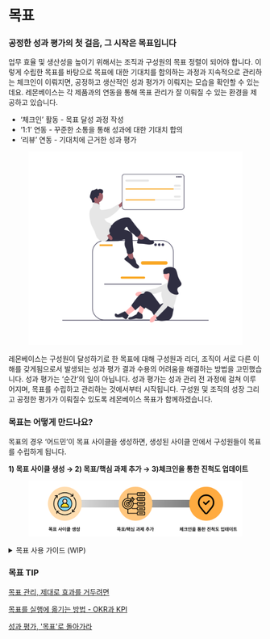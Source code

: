 # 목표

### 공정한 성과 평가의 첫 걸음, 그 시작은 목표입니다 <a href="#goal-for-fair-performance-management" id="goal-for-fair-performance-management"></a>

업무 효율 및 생산성을 높이기 위해서는 조직과 구성원의 목표 정렬이 되어야 합니다. 이렇게 수립한 목표를 바탕으로 목표에 대한 기대치를 합의하는 과정과 지속적으로 관리하는 체크인이 이뤄지면, 공정하고 생산적인 성과 평가가 이뤄지는 모습을 확인할 수 있는데요. 레몬베이스는 각 제품과의 연동을 통해 목표 관리가 잘 이뤄질 수 있는 환경을 제공하고 있습니다.

* ‘체크인’ 활동 - 목표 달성 과정 작성
* ‘1:1’ 연동 - 꾸준한 소통을 통해 성과에 대한 기대치 합의
* ‘리뷰’ 연동 - 기대치에 근거한 성과 평가

<div align="left">

<figure><img src="../../.gitbook/assets/image (105).png" alt="" width="563"><figcaption></figcaption></figure>

</div>

레몬베이스는 구성원이 달성하기로 한 목표에 대해 구성원과 리더, 조직이 서로 다른 이해를 갖게됨으로서 발생되는 성과 평가 결과 수용의 어려움을 해결하는 방법을 고민했습니다. 성과 평가는 ‘순간’의 일이 아닙니다. 성과 평가는 성과 관리 전 과정에 걸쳐 이루어지며, 목표를 수립하고 관리하는 것에서부터 시작됩니다. 구성원 및 조직의 성장 그리고 공정한 평가가 이뤄질수 있도록 레몬베이스 목표가 함께하겠습니다.



### 목표는 어떻게 만드나요? <a href="#how-to-make-goal" id="how-to-make-goal"></a>

목표의 경우 ‘어드민’이 목표 사이클을 생성하면, 생성된 사이클 안에서 구성원들이 목표를 수립하게 됩니다.

**1) 목표 사이클 생성 → 2) 목표/핵심 과제 추가 → 3)체크인을 통한 진척도 업데이트**

<div align="left">

<figure><img src="../../.gitbook/assets/image (119).png" alt="" width="563"><figcaption></figcaption></figure>

</div>

<details>

<summary>목표 사용 가이드 (WIP)</summary>

💡 **샘플 목표 사이클을 확인하세요!**

*   목표를 어떤 식으로 관리할지 고민된다면, 샘플 목표 사이클을 확인해 보세요.\


    <figure><img src="../../.gitbook/assets/Untitled (13).gif" alt=""><figcaption></figcaption></figure>



#### **1. 어드민은 목표 사이클을 생성하세요**

`어드민` > `목표 관리` > `사이클 추가`

* **예시**
  * 사이클 이름: 2023년 2분기 전사 목표
  * 사이클 기간: 4월 1일 \~ 6월 30일
  *   공개 여부 설정(버튼을 클릭하지 않으면 '비공개'로 설정됩니다.)

      <figure><img src="../../.gitbook/assets/Untitled (15).gif" alt=""><figcaption></figcaption></figure>

<!---->

* **사이클을 일부 공개 하고, 조직별로 사이클을 생성하면 안되나요?**
  * 일부 공개만 선택하면, 해당 조직의 상하위 조직 구성원들은 확인할 수 없습니다. (예를 들면, 본부의 목표를 하위 팀원들이 확인할 수 없어요.)
  *   사이클 일부 공개와 <mark style="color:blue;">`선택한 조직의 모든 상하위 조직 구성원에게 공개`</mark> 를 선택하면, 해당 조직의 상하위 조직 구성원까지 확인할 수 있습니다.

      <figure><img src="../../.gitbook/assets/image (20).png" alt=""><figcaption></figcaption></figure>



#### **2. 목표와 핵심 과제를 추가하세요**

*   최상위 목표(전사 목표)를 먼저 추가한 다음, 하위 목표(팀 목표, 개인 목표)와 목표에 대한 핵심 과제를 추가하세요. 목표 추가 시 각 항목들에 대한 상세한 설명은 [#1](../../member/goals.md#1 "mention")에서 확인할 수 있습니다.\


    <figure><img src="../../.gitbook/assets/Untitled (16).gif" alt=""><figcaption></figcaption></figure>
* **목표와 핵심과제의 차이가 무엇인가요?**
  * 기능상 차이는 없으며, 핵심과제 하위에는 다른 목표나 핵심과제를 연결할 수 없습니다. 하위에 연결하고자 하는 목표나 핵심과제가 있다면 목표로 만들어 주세요!



#### 3. 체크인을 통해 목표에 대한 진척도를 업데이트하세요

*   구성원들이 본인이 담당하고 있는 목표의 달성 현황을 주기적으로 체크인할 수 있도록 안내해 주세요. 현재까지 목표를 달성한 정도를 수치로 입력하면, 진척도(%)는 자동으로 계산됩니다.\


    <figure><img src="../../.gitbook/assets/Untitled (17).gif" alt=""><figcaption></figcaption></figure>

    또한, 목표 체크인 할 때 진행 상황에 대한 구체적인 배경 및 근거를 코멘트로 남기고 목표를 달성해가는 과정을 확인하세요!\


    <figure><img src="../../.gitbook/assets/image (18).png" alt=""><figcaption></figcaption></figure>

**❗️정성적인(정량적으로 측정하기 어려운) 목표인가요?**

*   <mark style="color:red;">`진척도 매기지 않음`</mark>을 사용하여, 진행 상태만 확인할 수 있는 목표로 만들어 보세요.\


    <figure><img src="../../.gitbook/assets/image (238).png" alt=""><figcaption></figcaption></figure>
*   진행 상태 이외에 진척도도 확인하고 싶다면, <mark style="color:red;">`진척도 매김`</mark>을 선택해 주세요.\
    지표 이름에 "진척도"라고 적고, 시작값과 목표값을 각각 0%, 100%로 설정하면, 정성적인 목표도 진척도를 업데이트할 수 있습니다.\


    <figure><img src="../../.gitbook/assets/image (17).png" alt=""><figcaption></figcaption></figure>

📒 더 자세한 내용은 [#5.](../../member/goals.md#5. "mention")을 확인해 주세요.



#### 4. 목표 변경 사항에 대한 알림을 설정하세요.

*   목표 수정 내역, 체크인 등의 변경 사항을 메일로 알림 받을 수 있습니다. 목표 담당자의 리더 및 목표 합의 승인권자는 자동으로 추가되며, 최대 10명까지 추가할 수 있어요. 혹 알림 자체를 받고 싶지 않다면[#undefined-14](../../member/goals.md#undefined-14 "mention")를 참고하여 알림을 해제하세요!\


    <figure><img src="../../.gitbook/assets/image (11).png" alt=""><figcaption></figcaption></figure>
*   **\[리더 / 목표 합의 승인권자]는 알림 대상자에서 제거할 수 없습니다.**\


    <figure><img src="../../.gitbook/assets/image (4).png" alt=""><figcaption></figcaption></figure>



#### 5. 내가 보고 싶은 목표만 모아서 볼 수 있는 페이지를 활용하세요.

여러 목표 탭은 전체 목표 중 내 목표와 팀 목표를 한눈에 확인할 수 있는 탭 입니다.

* 내 목표: 전체 목표 중 내가 담당하는 목표만 모아서 볼 수 있습니다.
* 내 팀 목표: 전체 목표 중 내가 속한 조직의 목표만 모아서 볼 수 있습니다.
* 내 팀원 목표: 리더에게만 보이는 페이지로, 특정 구성원이 담당하는 목표만 설정하여 모아서 볼 수 있습니다.
*   전체 목표: 나에게 열람 권한이 있는 모든 목표를 볼 수 있습니다.\


    <figure><img src="../../.gitbook/assets/image (7).png" alt=""><figcaption></figcaption></figure>

</details>



### 목표 TIP <a href="#goal-tips" id="goal-tips"></a>

[목표 관리, 제대로 효과를 거두려면](https://camp.lemonbase.com/goal)

[목표를 실행에 옮기는 방법 - OKR과 KPI](https://camp.lemonbase.com/okr-kpi)

[성과 평가, '목표'로 돌아가라](https://camp.lemonbase.com/reviewwithgoal)
